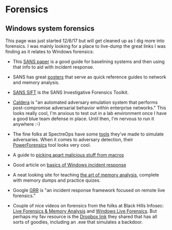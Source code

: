 # Forensics

Windows system forensics
-------
This page was just started 12/6/17 but will get cleaned up as I dig more into forensics.  I was mainly looking for a place to live-dump the great links I was finding as it relates to Windows forensics:

* This [SANS paper](https://www.sans.org/reading-room/whitepapers/incident/quick-effective-windows-system-baselining-comparative-analysis-troubleshooting-inci-33884) is a good guide for baselining systems and then using that info to aid with incident response.

* SANS has great [posters](https://www.sans.org/security-resources/posters/dfir) that serve as quick reference guides to network and memory analysis.

* [SANS SIFT](https://github.com/sans-dfir/sift-cli#installation) is the SANS Investigative Forensics Toolkit.

* [Caldera](https://github.com/mitre/caldera) is "an automated adversary emulation system that performs post-compromise adversarial behavior within enterprise networks."  This looks really cool, I'm anxious to test out in a lab environment once I have a good blue team defense in place.  Until then, I'm nervous to run it anywhere :-)

* The fine folks at SpectreOps have some [tools](https://specterops.io/resources/research-and-development) they've made to simulate adversaries.  When it comes to adversary detection, their [PowerForensics](https://github.com/Invoke-IR/PowerForensics) tool looks very cool.

* A guide to [picking apart malicious stuff from macros](https://www.youtube.com/watch?v=A49S5xCnWsI)

* Good article on [basics of Windows incident response](https://jordanpotti.com/2017/01/20/basics-of-windows-incident-response/)

* A neat looking site for teaching [the art of memory analysis](https://www.memoryanalysis.net/amf), complete with memory dumps and practice quizes.  

* Google [GRR](https://github.com/google/grr) is "an incident response framework focused on remote live forensics."

* Couple of nice videos on forensics from the folks at Black Hills Infosec: [Live Forensics & Memory Analysis](https://www.youtube.com/watch?v=fEip9gl2MTA&t=3244s) and [Windows Live Forensics](https://www.youtube.com/watch?v=HcUMXxyYsnw).  But perhaps my fav resource is the [Dropbox link](http://www.tinyurl.com/504extra2) they shared that has all sorts of goodies, including an .exe that simulates a backdoor.
